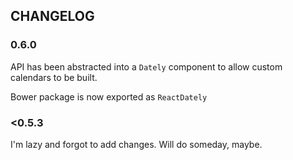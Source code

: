## CHANGELOG
### 0.6.0
API has been abstracted into a `Dately` component to allow custom calendars to be built.

Bower package is now exported as `ReactDately`

### <0.5.3
I'm lazy and forgot to add changes. Will do someday, maybe.